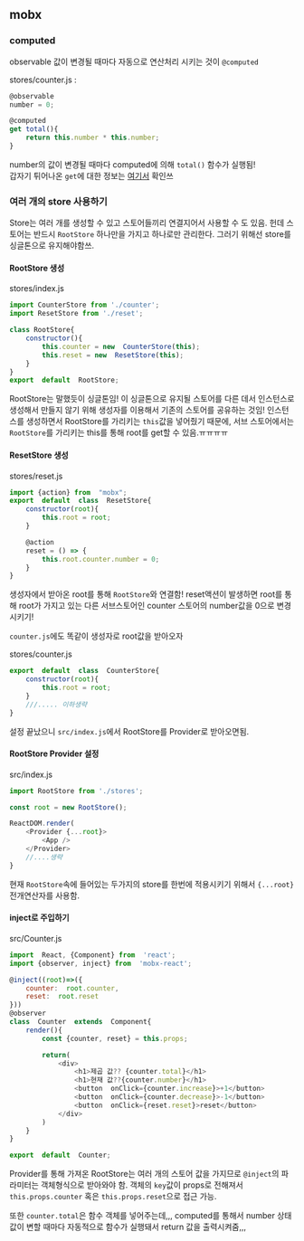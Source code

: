 ## mobx

### computed

observable 값이 변경될 때마다 자동으로 연산처리 시키는 것이 `@computed`

stores/counter.js :
```js
@observable
number = 0;

@computed
get total(){
	return this.number * this.number;
}
```
number의 값이 변경될 때마다 computed에 의해 `total()` 함수가 실행됨!<br>
갑자기 튀어나온 `get`에 대한 정보는 [여기서](https://github.com/orongee22/TIL/blob/master/Javascript/es6-class-get.md) 확인쓰


### 여러 개의 store 사용하기

Store는 여러 개를 생성할 수 있고 스토어들끼리 연결지어서 사용할 수 도 있음. 헌데 스토어는 반드시 `RootStore` 하나만을 가지고 하나로만 관리한다. 그러기 위해선 store를 싱글톤으로 유지해야함쓰.

#### RootStore 생성
stores/index.js
```js
import CounterStore from './counter';
import ResetStore from './reset';

class RootStore{
	constructor(){
		this.counter = new  CounterStore(this);
		this.reset = new  ResetStore(this);
	}
}
export  default  RootStore;
```

RootStore는 말했듯이 싱글톤임! 이 싱글톤으로 유지될 스토어를 다른 데서 인스턴스로 생성해서 만들지 않기 위해 생성자를 이용해서 기존의 스토어를 공유하는 것임!
인스턴스를 생성하면서 RootStore를 가리키는 `this`값을 넣어줬기 때문에, 서브 스토어에서는 `RootStore`를 가리키는 this를 통해 root를 get할 수 있음.ㅠㅠㅠㅠ

#### ResetStore 생성
stores/reset.js
```js
import {action} from  "mobx";
export  default  class  ResetStore{
	constructor(root){
		this.root = root;
	}

	@action
	reset = () => {
		this.root.counter.number = 0;
	}
}
```

생성자에서 받아온 root를 통해 `RootStore`와 연결함! reset액션이 발생하면 root를 통해 root가 가지고 있는 다른 서브스토어인 counter 스토어의 number값을 0으로 변경시키기!

`counter.js`에도 똑같이 생성자로 root값을 받아오자

stores/counter.js
```js
export  default  class  CounterStore{
	constructor(root){
		this.root = root;
	}
	///..... 이하생략
}
```

설정 끝났으니 `src/index.js`에서 RootStore를 Provider로 받아오면됨.

#### RootStore Provider 설정
src/index.js
```js
import RootStore from './stores';

const root = new RootStore();

ReactDOM.render(
	<Provider {...root}>
		<App />
	</Provider>
	//....생략
}
```
현재 `RootStore`속에 들어있는 두가지의 store를 한번에 적용시키기 위해서 `{...root}` 전개연산자를 사용함.

#### inject로 주입하기
src/Counter.js
```js
import  React, {Component} from  'react';
import {observer, inject} from  'mobx-react';  

@inject((root)=>({
	counter:  root.counter,
	reset:  root.reset
}))
@observer
class  Counter  extends  Component{
	render(){
		const {counter, reset} = this.props;

		return(
			<div>
				<h1>제곱 값?? {counter.total}</h1>
				<h1>현재 값??{counter.number}</h1>
				<button  onClick={counter.increase}>+1</button>
				<button  onClick={counter.decrease}>-1</button>
				<button  onClick={reset.reset}>reset</button>
			</div>
		)
	}
}

export  default  Counter;
```
Provider를 통해 가져온 RootStore는 여러 개의 스토어 값을 가지므로 `@inject`의 파라미터는 객체형식으로 받아와야 함.
객체의 `key`값이 props로 전해져서 `this.props.counter` 혹은 `this.props.reset`으로 접근 가능.

또한 `counter.total`은 함수 객체를 넣어주는데,,, computed를 통해서 number 상태 값이 변할 때마다 자동적으로 함수가 실행돼서 return 값을 출력시켜줌,,,
